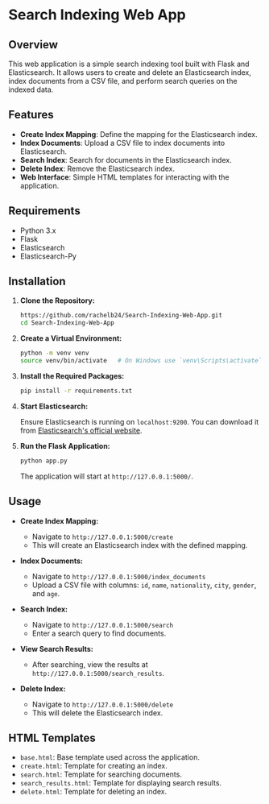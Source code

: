 # Search Indexing Web App

## Overview

This web application is a simple search indexing tool built with Flask and Elasticsearch. It allows users to create and delete an Elasticsearch index, index documents from a CSV file, and perform search queries on the indexed data.

## Features

- **Create Index Mapping**: Define the mapping for the Elasticsearch index.
- **Index Documents**: Upload a CSV file to index documents into Elasticsearch.
- **Search Index**: Search for documents in the Elasticsearch index.
- **Delete Index**: Remove the Elasticsearch index.
- **Web Interface**: Simple HTML templates for interacting with the application.

## Requirements

- Python 3.x
- Flask
- Elasticsearch
- Elasticsearch-Py

## Installation

1. **Clone the Repository:**

   ```bash
   https://github.com/rachelb24/Search-Indexing-Web-App.git
   cd Search-Indexing-Web-App
   ```

2. **Create a Virtual Environment:**

   ```bash
   python -m venv venv
   source venv/bin/activate   # On Windows use `venv\Scripts\activate`
   ```

3. **Install the Required Packages:**

   ```bash
   pip install -r requirements.txt
   ```

4. **Start Elasticsearch:**

   Ensure Elasticsearch is running on `localhost:9200`. You can download it from [Elasticsearch's official website](https://www.elastic.co/downloads/elasticsearch).

5. **Run the Flask Application:**

   ```bash
   python app.py
   ```

   The application will start at `http://127.0.0.1:5000/`.

## Usage

- **Create Index Mapping:**
  - Navigate to `http://127.0.0.1:5000/create`
  - This will create an Elasticsearch index with the defined mapping.

- **Index Documents:**
  - Navigate to `http://127.0.0.1:5000/index_documents`
  - Upload a CSV file with columns: `id`, `name`, `nationality`, `city`, `gender`, and `age`.

- **Search Index:**
  - Navigate to `http://127.0.0.1:5000/search`
  - Enter a search query to find documents.

- **View Search Results:**
  - After searching, view the results at `http://127.0.0.1:5000/search_results`.

- **Delete Index:**
  - Navigate to `http://127.0.0.1:5000/delete`
  - This will delete the Elasticsearch index.

## HTML Templates

- `base.html`: Base template used across the application.
- `create.html`: Template for creating an index.
- `search.html`: Template for searching documents.
- `search_results.html`: Template for displaying search results.
- `delete.html`: Template for deleting an index.


